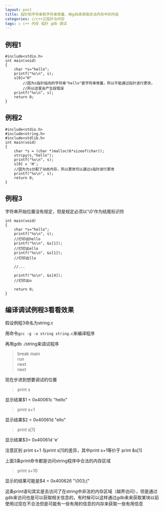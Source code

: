 ```yaml
---
layout: post
title: 指针和字符串和字符串常量、用gdb来获取非法内存中的内容
categories: c/c++之指针与内存
tags: c c++ 内存 指针 gdb 调试
---
```


## 例程1

```
#include<stdio.h>
int main(void)
{
    char *s="hello";
    printf("%s\n", s);
    s[0]="H"
        //因为s指针指向的字符串"hello"是字符串常量，所以不能通过指针进行更改，
        //所以这里会产生段错误
    printf("%s\n", s);
    return 0;
}
```

## 例程2

```
#include<stdio.h>
#include<string.h>
#include<stdlib.h>
int main(void)
{
    char *s = (char *)malloc(6*sizeof(char));
    strcpy(s,"hello");
    printf("%s\n", s);
    s[0] = 'H';
    //因为为s分配了动态内存，所以更改可以通过s指针进行更改
    printf("%s\n", s);
    return 0;
}
```

## 例程3

字符串开始位置没有规定，但是规定必须以'\0'作为结尾标识符

```
int main(void)
{
    char *s="hello";
    printf("%s\n", s);
    //打印出hello
    printf("%s\n", &s[1]);
    //打印出ello
    printf("%s\n", &s[1]);
    //打印出llo

    //...

    printf("%s\n", &s[4]);
    //打印出o

    return 0;
}
```
    
## 编译调试例程3看看效果

假设例程3命名为string.c

用命令`gcc -g -o string string.c`来编译程序

再用gdb ./string来调试程序
>break main  
>run  
>next  
>next

现在步进到想要调试的位置

>print s

显示结果$1 = 0x40061c "hello"

>print s+1

显示结果$2 = 0x40061d "ello"

>print s[1]

显示结果$3= 0x40061d 'e'

注意区别 print s+1 与print s[1]的差异，其中print s+1等价于 print &s[1]

上面3条print命令都是访问string程序中合法的内存区域

>print s+10

显示的结果可能是$4 = 0x400626 "\003;("

这条print语句其实是去访问了在string中非法的内存区域（越界访问），但是通过gdb来访问也是可以获取相关信息的，有时候可以这样通过gdb来来获取某块以前使用过现在不合法但是可能有一些有用的信息的内存来获取一些有用信息